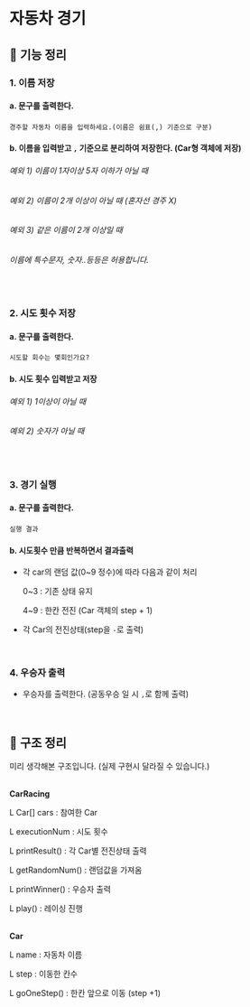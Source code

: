 # 자동차 경기

## 🚀 기능 정리

### 1. 이름 저장

#### a. 문구를 출력한다.

```
경주할 자동차 이름을 입력하세요.(이름은 쉼표(,) 기준으로 구분)
```

#### b. 이름을 입력받고 `,` 기준으로 분리하여 저장한다. (Car형 객체에 저장)

###### 예외 1) 이름이 1자이상 5자 이하가 아닐 때

###### 예외 2) 이름이 2개 이상이 아닐 때 (혼자선 경주 X)

###### 예외 3) 같은 이름이 2개 이상일 때

###### 이름에 특수문자, 숫자..등등은 허용합니다.

<br>

### 2. 시도 횟수 저장

#### a. 문구를 출력한다.

```
시도할 회수는 몇회인가요?
```

#### b. 시도 횟수 입력받고 저장

###### 예외 1) 1이상이 아닐 때

###### 예외 2) 숫자가 아닐 때

<br>

### 3. 경기 실행

#### a. 문구를 출력한다.

```
실행 결과
```

#### b. 시도횟수 만큼 반복하면서 결과출력

- 각 car의 랜덤 값(0~9 정수)에 따라 다음과 같이 처리

  0~3 : 기존 상태 유지

  4~9 : 한칸 전진 (Car 객체의 step + 1)


- 각 Car의 전진상태(step을 `-`로 출력)

<br>

### 4. 우승자 출력

- 우승자를 출력한다. (공동우승 일 시 `,`로 함께 출력)

<br>

## 📮 구조 정리

미리 생각해본 구조입니다. (실제 구현시 달라질 수 있습니다.)
<br>
<br>

**CarRacing**

L Car[] cars : 참여한 Car

L executionNum : 시도 횟수

L printResult() : 각 Car별 전진상태 출력

L getRandomNum() : 랜덤값을 가져옴

L printWinner() : 우승자 출력

L play() : 레이싱 진행
<br>
<br>

**Car**

L name : 자동차 이름

L step : 이동한 칸수

L goOneStep() : 한칸 앞으로 이동 (step +1)
